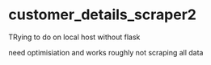 # customer_details_scraper2
TRying to do on local host without flask

need optimisiation and works roughly not scraping all data
